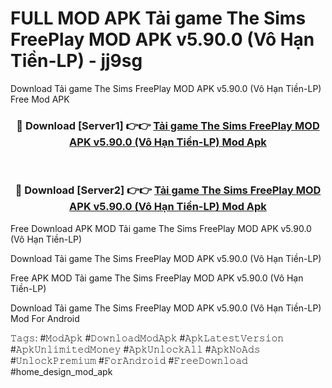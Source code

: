 # FULL MOD APK Tải game The Sims FreePlay MOD APK v5.90.0 (Vô Hạn Tiền-LP) - jj9sg
Download Tải game The Sims FreePlay MOD APK v5.90.0 (Vô Hạn Tiền-LP) Free Mod APK

<div align="center">
<h3>🔴 Download [Server1] 👉👉 <a href="https://apk-comot.site?title=Tải_game_The_Sims_FreePlay_MOD_APK_v5.90.0_(Vô_Hạn_Tiền-LP)">Tải game The Sims FreePlay MOD APK v5.90.0 (Vô Hạn Tiền-LP) Mod Apk</a></h3><br>

<h3>🔴 Download [Server2] 👉👉 <a href="https://apk-comot.site?title=Tải_game_The_Sims_FreePlay_MOD_APK_v5.90.0_(Vô_Hạn_Tiền-LP)">Tải game The Sims FreePlay MOD APK v5.90.0 (Vô Hạn Tiền-LP) Mod Apk</a></h3>
</div>


Free Download APK MOD Tải game The Sims FreePlay MOD APK v5.90.0 (Vô Hạn Tiền-LP)

Download Tải game The Sims FreePlay MOD APK v5.90.0 (Vô Hạn Tiền-LP) 

Free APK MOD Tải game The Sims FreePlay MOD APK v5.90.0 (Vô Hạn Tiền-LP) 

Download Tải game The Sims FreePlay MOD APK v5.90.0 (Vô Hạn Tiền-LP) Mod For Android

𝚃𝚊𝚐𝚜: #𝙼𝚘𝚍𝙰𝚙𝚔 #𝙳𝚘𝚠𝚗𝚕𝚘𝚊𝚍𝙼𝚘𝚍𝙰𝚙𝚔 #𝙰𝚙𝚔𝙻𝚊𝚝𝚎𝚜𝚝𝚅𝚎𝚛𝚜𝚒𝚘𝚗 #𝙰𝚙𝚔𝚄𝚗𝚕𝚒𝚖𝚒𝚝𝚎𝚍𝙼𝚘𝚗𝚎𝚢 #𝙰𝚙𝚔𝚄𝚗𝚕𝚘𝚌𝚔𝙰𝚕𝚕 #𝙰𝚙𝚔𝙽𝚘𝙰𝚍𝚜 #𝚄𝚗𝚕𝚘𝚌𝚔𝙿𝚛𝚎𝚖𝚒𝚞𝚖 #𝙵𝚘𝚛𝙰𝚗𝚍𝚛𝚘𝚒𝚍 #𝙵𝚛𝚎𝚎𝙳𝚘𝚠𝚗𝚕𝚘𝚊𝚍 #home_design_mod_apk